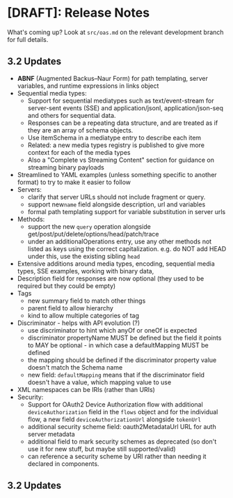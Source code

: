# [DRAFT]: Release Notes

What's coming up? Look at `src/oas.md` on the relevant development branch for full details.

## 3.2 Updates


- **ABNF** (Augmented Backus–Naur Form) for path templating, server variables, and runtime expressions in links object
- Sequential media types:
    - Support for sequential mediatypes such as text/event-stream for server-sent events (SSE) and application/jsonl, application/json-seq and others for sequential data. 
    - Responses can be a repeating data structure, and are treated as if they are an array of schema objects.
    - Use itemSchema in a mediatype entry to describe each item
    - Related: a new media types registry is published to give more context for each of the media types
    - Also a "Complete vs Streaming Content" section for guidance on streaming binary payloads
- Streamlined to YAML examples (unless something specific to another format) to try to make it easier to follow
- Servers: 
    - clarify that server URLs should not include fragment or query.
    - support new`name` field alongside description, url and variables
    - formal path templating support for variable substitution in server urls
- Methods:
    - support the new `query` operation alongside get/post/put/delete/options/head/patch/trace
    - under an additionalOperations entry, use any other methods not listed as keys using the correct capitalization. e.g. do NOT add HEAD under this, use the existing sibling `head`
- Extensive additions around media types, encoding, sequential media types, SSE examples, working with binary data,
- Description field for responses are now optional (they used to be required but they could be empty)
- Tags
    - new summary field to match other things
    - parent field to allow hierarchy
    - kind to allow multiple categories of tag
- Discriminator - helps with API evolution (?)
    - use discriminator to hint which anyOf or oneOf is expected
    - discriminator propertyName MUST be defined but the field it points to MAY be optional - in which case a defaultMapping MUST be defined
    - the mapping should be defined if the discriminator property value doesn't match the Schema name
    - new field: `defaultMapping` means that if the discriminator field doesn't have a value, which mapping value to use
- XML namespaces can be IRIs (rather than URIs)
- Security:
    -  Support for OAuth2 Device Authorization flow with additional `deviceAuthorization` field in the `flows` object and for the individual flow, a new field `deviceAuthorizationUrl` alongside `tokenUrl`
    - additional security scheme field: oauth2MetadataUrl URL for auth server metadata
    - additional field to mark security schemes as deprecated (so don't use it for new stuff, but maybe still supported/valid)
    - can reference a security scheme by URI rather than needing it declared in components.

## 3.2 Updates

